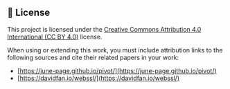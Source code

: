 ## 📄 License

This project is licensed under the [Creative Commons Attribution 4.0 International (CC BY 4.0)](https://creativecommons.org/licenses/by/4.0/) license.

When using or extending this work, you must include attribution links to the following sources and cite their related papers in your work:

* [https://june-page.github.io/pivot/](https://june-page.github.io/pivot/)
* [https://davidfan.io/webssl/](https://davidfan.io/webssl/)